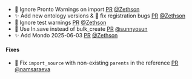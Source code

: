 - 🚸 Ignore Pronto Warnings on import [PR](https://github.com/laminlabs/bionty/pull/269) [@Zethson](https://github.com/Zethson)
- ✨ Add new ontology versions & 🐛 fix registration bugs  [PR](https://github.com/laminlabs/bionty/pull/259) [@Zethson](https://github.com/Zethson)
- 🎨 Ignore test warnings [PR](https://github.com/laminlabs/bionty/pull/268) [@Zethson](https://github.com/Zethson)
- 🎨 Use ln.save instead of bulk_create [PR](https://github.com/laminlabs/bionty/pull/263) [@sunnyosun](https://github.com/sunnyosun)
- ✨ Add Mondo 2025-06-03 [PR](https://github.com/laminlabs/bionty/pull/257) [@Zethson](https://github.com/Zethson)

#### Fixes

- 🐛 Fix `import_source` with non-existing `parents` in the reference [PR](https://github.com/laminlabs/bionty/pull/264) [@namsaraeva](https://github.com/namsaraeva)
